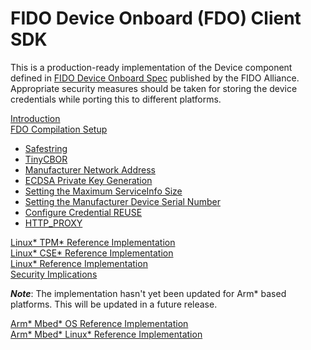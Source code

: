 # FIDO Device Onboard (FDO) Client SDK

This is a production-ready implementation of the Device component defined in
[FIDO Device Onboard Spec](https://fidoalliance.org/specs/FDO/FIDO-Device-Onboard-PS-v1.1-20220419/)
published by the FIDO Alliance. Appropriate security measures should be taken for storing the device
credentials while porting this to different platforms.

[ Introduction ](docs/introduction.md) <br>
[  FDO Compilation Setup ](docs/setup.md)
- [ Safestring ](docs/setup.md#safestring) <br>
- [ TinyCBOR ](docs/setup.md#tinycbor) <br>
- [ Manufacturer Network Address ](docs/setup.md#manuf_addr)
- [ ECDSA Private Key Generation ](docs/setup.md#ecdsa_priv)
- [ Setting the Maximum ServiceInfo Size](docs/setup.md#serviceinfo_mtu)
- [ Setting the Manufacturer Device Serial Number](docs/setup.md#device_serial)
- [ Configure Credential REUSE](docs/setup.md#cred_reuse)
- [ HTTP_PROXY ](docs/setup.md#http_proxy)

[ Linux* TPM* Reference Implementation ](docs/tpm.md) <br>
[ Linux* CSE* Reference Implementation ](docs/cse.md) <br>
[ Linux* Reference Implementation ](docs/linux.md) <br>
[Security Implications](docs/security_implications.md)

***Note***: The implementation hasn't yet been updated for Arm* based platforms. This will be updated in a future release.

[ Arm* Mbed* OS Reference Implementation ](docs/mbedos.md) <br>
[ Arm* Mbed* Linux* Reference Implementation ](docs/mbed_linux.md) <br>
